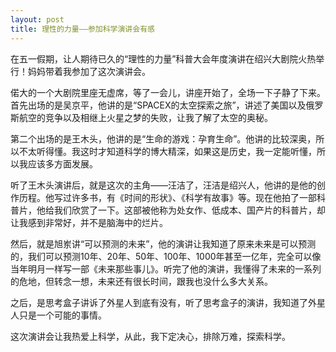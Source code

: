 ```yaml
---
layout: post
title: 理性的力量——参加科学演讲会有感
---
```



在五一假期，让人期待已久的“理性的力量”科普大会年度演讲在绍兴大剧院火热举行！妈妈带着我参加了这次演讲会。

偌大的一个大剧院里座无虚席，等了一会儿，讲座开始了，全场一下子静了下来。首先出场的是吴京平，他讲的是“SPACEX的太空探索之旅”，讲述了美国以及俄罗斯航空的竞争以及相继上火星之梦的失败，让我了解了太空的奥秘。

第二个出场的是王木头，他讲的是“生命的游戏：孕育生命”。他讲的比较深奥，所以不太听得懂。我这时才知道科学的博大精深，如果这是历史，我一定能听懂，所以我应该多方面发展。

听了王木头演讲后，就是这次的主角——汪洁了，汪洁是绍兴人，他讲的是他的创作历程。他写过许多书，有《时间的形状》、《科学有故事》等。现在他拍了一部科普片，他给我们欣赏了一下。这部被他称为处女作、低成本、国产片的科普片，却让我感到非常好，并不是脑海中的烂片。

然后，就是旭岽讲“可以预测的未来”，他的演讲让我知道了原来未来是可以预测的，我们可以预测10年、20年、50年、100年、1000年甚至一亿年，完全可以像当年明月一样写一部《未来那些事儿》。听完了他的演讲，我懂得了未来的一系列的危地，但转念一想，未来还有很长时间，跟我也没什么多大关系。

之后，是思考盒子讲诉了外星人到底有没有，听了思考盒子的演讲，我知道了外星人只是一个可能的事情。

这次演讲会让我热爱上科学，从此，我下定决心，排除万难，探索科学。
